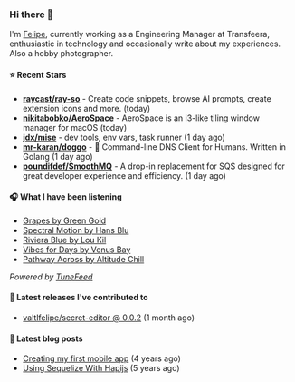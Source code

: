 ### Hi there 👋

I'm [Felipe](https://felipevm.com), currently working as a Engineering Manager at Transfeera, enthusiastic in technology and occasionally write about my experiences. Also a hobby photographer.

#### ⭐ Recent Stars
- **[raycast/ray-so](https://github.com/raycast/ray-so)** - Create code snippets, browse AI prompts, create extension icons and more. (today)
- **[nikitabobko/AeroSpace](https://github.com/nikitabobko/AeroSpace)** - AeroSpace is an i3-like tiling window manager for macOS (today)
- **[jdx/mise](https://github.com/jdx/mise)** - dev tools, env vars, task runner (1 day ago)
- **[mr-karan/doggo](https://github.com/mr-karan/doggo)** - :dog: Command-line DNS Client for Humans. Written in Golang (1 day ago)
- **[poundifdef/SmoothMQ](https://github.com/poundifdef/SmoothMQ)** - A drop-in replacement for SQS designed for great developer experience and efficiency.  (1 day ago)

#### 🎧 What I have been listening
- [Grapes by Green Gold](https://open.spotify.com/track/3iFeU8H1OiqZIxhBIBYQZp)
- [Spectral Motion by Hans Blu](https://open.spotify.com/track/4dedu45dlthX78olBg9zza)
- [Riviera Blue by Lou Kil](https://open.spotify.com/track/7DiVzbxu9xlNNVEossvvGO)
- [Vibes for Days by Venus Bay](https://open.spotify.com/track/4V0mXIbacFOCbpbbREQYe0)
- [Pathway Across by Altitude Chill](https://open.spotify.com/track/2mx9zSH67TnUqp3CYjycZK)

_Powered by [TuneFeed](https://tunefeed.app?ref=valtlfelipe-gh-profile)_ 

#### 🚀 Latest releases I've contributed to


- [valtlfelipe/secret-editor @ 0.0.2](https://github.com/valtlfelipe/secret-editor/releases/tag/0.0.2) (1 month ago)

#### 📄 Latest blog posts
- [Creating my first mobile app](https://felipevm.com/posts/creating-my-first-mobile-app/) (4 years ago)
- [Using Sequelize With Hapijs](https://felipevm.com/posts/using-sequelize-with-hapijs/) (5 years ago)
